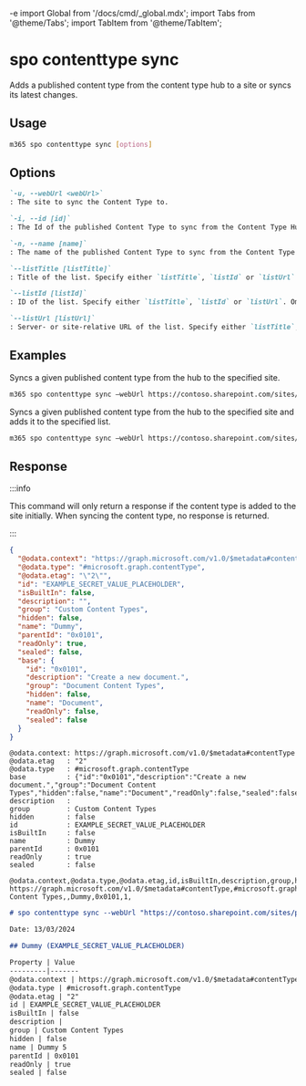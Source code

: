 -e <!-- DISCLAIMER: All secrets, passwords, and sensitive values in this document are examples only and not real credentials. -->
import Global from '/docs/cmd/_global.mdx';
import Tabs from '@theme/Tabs';
import TabItem from '@theme/TabItem';

# spo contenttype sync

Adds a published content type from the content type hub to a site or syncs its latest changes.

## Usage

```sh
m365 spo contenttype sync [options]
```

## Options

```md definition-list
`-u, --webUrl <webUrl>`
: The site to sync the Content Type to.

`-i, --id [id]`
: The Id of the published Content Type to sync from the Content Type Hub. Specify either `id` or `name`.

`-n, --name [name]`
: The name of the published Content Type to sync from the Content Type Hub. Specify either `id` or `name`.

`--listTitle [listTitle]`
: Title of the list. Specify either `listTitle`, `listId` or `listUrl`. Omit to sync as a site content type.

`--listId [listId]`
: ID of the list. Specify either `listTitle`, `listId` or `listUrl`. Omit to sync as a site content type.

`--listUrl [listUrl]`
: Server- or site-relative URL of the list. Specify either `listTitle`, `listId` or `listUrl`. Omit to sync as a site content type.
```

<Global />

## Examples

Syncs a given published content type from the hub to the specified site.

```sh
m365 spo contenttype sync —webUrl https://contoso.sharepoint.com/sites/sales --id 0x01007926A45D687BA842B947286090B8F67D
```

Syncs a given published content type from the hub to the specified site and adds it to the specified list.

```sh
m365 spo contenttype sync —webUrl https://contoso.sharepoint.com/sites/sales --id 0x01007926A45D687BA842B947286090B8F67D --listTitle Contacts
```

## Response

:::info

This command will only return a response if the content type is added to the site initially. When syncing the content type, no response is returned.  

:::

<Tabs>
  <TabItem value="JSON">

  ```json
  {
    "@odata.context": "https://graph.microsoft.com/v1.0/$metadata#contentType",
    "@odata.type": "#microsoft.graph.contentType",
    "@odata.etag": "\"2\"",
    "id": "EXAMPLE_SECRET_VALUE_PLACEHOLDER",
    "isBuiltIn": false,
    "description": "",
    "group": "Custom Content Types",
    "hidden": false,
    "name": "Dummy",
    "parentId": "0x0101",
    "readOnly": true,
    "sealed": false,
    "base": {
      "id": "0x0101",
      "description": "Create a new document.",
      "group": "Document Content Types",
      "hidden": false,
      "name": "Document",
      "readOnly": false,
      "sealed": false
    }
  }
  ```

  </TabItem>
   <TabItem value="Text">

  ```text
  @odata.context: https://graph.microsoft.com/v1.0/$metadata#contentType
  @odata.etag   : "2"
  @odata.type   : #microsoft.graph.contentType
  base          : {"id":"0x0101","description":"Create a new document.","group":"Document Content Types","hidden":false,"name":"Document","readOnly":false,"sealed":false}
  description   :
  group         : Custom Content Types
  hidden        : false
  id            : EXAMPLE_SECRET_VALUE_PLACEHOLDER
  isBuiltIn     : false
  name          : Dummy
  parentId      : 0x0101
  readOnly      : true
  sealed        : false
  ```

  </TabItem>
  <TabItem value="CSV">

  ```csv
  @odata.context,@odata.type,@odata.etag,id,isBuiltIn,description,group,hidden,name,parentId,readOnly,sealed
  https://graph.microsoft.com/v1.0/$metadata#contentType,#microsoft.graph.contentType,"""2""",EXAMPLE_SECRET_VALUE_PLACEHOLDER,,,Custom Content Types,,Dummy,0x0101,1,
  ```

  </TabItem>
  <TabItem value="Markdown">

  ```md
  # spo contenttype sync --webUrl "https://contoso.sharepoint.com/sites/project-x" --name "Dummy"

  Date: 13/03/2024

  ## Dummy (EXAMPLE_SECRET_VALUE_PLACEHOLDER)

  Property | Value
  ---------|-------
  @odata.context | https://graph.microsoft.com/v1.0/$metadata#contentType
  @odata.type | #microsoft.graph.contentType
  @odata.etag | "2"
  id | EXAMPLE_SECRET_VALUE_PLACEHOLDER
  isBuiltIn | false
  description |
  group | Custom Content Types
  hidden | false
  name | Dummy 5
  parentId | 0x0101
  readOnly | true
  sealed | false
  ```

  </TabItem>
</Tabs>
